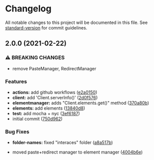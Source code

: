 # Changelog

All notable changes to this project will be documented in this file. See [standard-version](https://github.com/conventional-changelog/standard-version) for commit guidelines.

## 2.0.0 (2021-02-22)


### ⚠ BREAKING CHANGES

* remove PasteManager, RedirectManager

### Features

* **actions:** add github workflows ([e2a0150](https://github.com/x0tf/x0js/commit/e2a0150d6b74a7a2109acc95a5633d9c4241b432))
* **client:** add 'Client.serverInfo()' ([2d0f576](https://github.com/x0tf/x0js/commit/2d0f576132677252fe9967bfd8b21177db539a50))
* **elementmanager:** adds "Client.elements.get()" method ([370a80b](https://github.com/x0tf/x0js/commit/370a80b8f18f4aa1803246a5849e0bab6823e1fc))
* **elements:** add elements ([13840d8](https://github.com/x0tf/x0js/commit/13840d85feaca6fb36c3359b556ff34eb50e9cb3))
* **test:** add mocha + nyc ([3ef6187](https://github.com/x0tf/x0js/commit/3ef6187c0e0d69483e98375eb5df8124fda10485))
* initial commit ([750d962](https://github.com/x0tf/x0js/commit/750d96241f22aad86fd95718fe9d25003d819703))


### Bug Fixes

* **folder-names:** fixed "interaces" folder ([a8a517b](https://github.com/x0tf/x0js/commit/a8a517bda9c9390101c3797829cc2c0abbfe31bf))


* moved paste+redirect manager to element manager ([4004b6e](https://github.com/x0tf/x0js/commit/4004b6e79953c0f76173c91271f1258efe5d3534))
